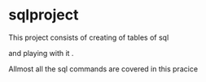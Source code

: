 # sqlproject

This project consists of creating of tables of sql

and playing with it .

Allmost all the sql commands are covered in this pracice
